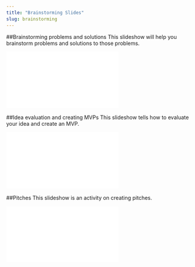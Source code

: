 ```yaml
---
title: "Brainstorming Slides"
slug: brainstorming
---
```


##Brainstorming problems and solutions
This slideshow will help you brainstorm problems and solutions to those problems.

![ms-pdf](./AppsBrainstormingDay1.pdf)

##Idea evaluation and creating MVPs
This slideshow tells how to evaluate your idea and create an MVP.

![ms-pdf](./AppsBrainstormingDay2.pdf)

##Pitches
This slideshow is an activity on creating pitches.

![ms-pdf](./AppsBrainstormingDay3.pdf)
